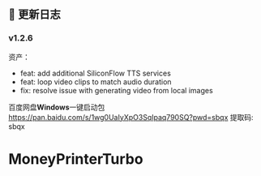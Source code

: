 ## 📅 更新日志
### v1.2.6
资产：
* feat: add additional SiliconFlow TTS services
* feat: loop video clips to match audio duration
* fix: resolve issue with generating video from local images

百度网盘**Windows**一键启动包
https://pan.baidu.com/s/1wg0UaIyXpO3SqIpaq790SQ?pwd=sbqx 提取码: sbqx

# MoneyPrinterTurbo